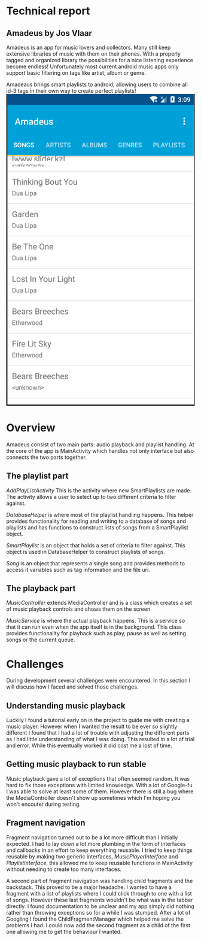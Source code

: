 # Technical report
## Amadeus by Jos Vlaar
Amadeus is an app for music lovers and collectors. Many still keep extensive libraries of music with them on their phones.
With a properly tagged and organized library the possibilities for a nice listening experience become endless! Unfortunately most current android music apps only support basic filtering on tags like artist, album or genre.

Amadeaus brings smart playlists to android, allowing users to combine all id-3 tags in their own way to create perfect playlists!
![Screenshot](doc/screenshot.png "Screenshot")

# Overview
Amadeus consist of two main parts: audio playback and playlist handling.
At the core of the app is MainActivity which handles not only interface but also connects the two
parts together.

## The playlist part
_AddPlayListActivity_ This is the activity where new SmartPlaylists are made. The activity allows
a user to select up to two different criteria to filter against.

_DatabaseHelper_ is where most of the playlist handling happens. This helper provides functionality
for reading and writing to a database of songs and playlists and has functions to construct lists of
songs from a SmartPlaylist object.

_SmartPlaylist_ is an object that holds a set of criteria to filter against. This object is used
in DatabaseHelper to construct playlists of songs.

_Song_ is an object that represents a single song and provides methods to access it variables such
as tag information and the file uri. 

## The playback part
_MusicController_ extends MediaController and is a class which creates a set of music
playback controls and shows them on the screen.

_MusicService_ is where the actual playback happens. This is a service so that it can run even when
the app itself is in the background. This class provides functionality for playback such as play, pause as well
as setting songs or the current queue.

# Challenges
During development several challenges were encountered. In this section I will discuss how I faced and
solved those challenges.
## Understanding music playback
Luckily I found a tutorial early on in the project to guide me with creating a music player. However
when I wanted the result to be ever so slightly different I found that I had a lot of trouble with
adjusting the different parts as I had little understanding of what I was doing. This resulted in a lot
of trial and error. While this eventually worked it did cost me a lost of time.

## Getting music playback to run stable
Music playback gave a lot of exceptions that often seemed random. It was hard to fix those exceptions
with limited knowledge. With a lot of Google-fu I was able to solve at least some of them. However there is
still a bug where the MediaController doesn't show up sometimes which I'm hoping you won't encouter during testing.

## Fragment navigation
Fragment navigation turned out to be a lot more difficult than I initially expected. I had to lay
down a lot more plumbing in the form of interfaces and callbacks in an effort to keep everything reusable.
I tried to keep things reusable by making two generic interfaces, _MusicPlayerInterface_ and _PlaylistInterface_,
this allowed me to keep reusable functions in MainActivity without needing to create too many interfaces.

A second part of fragment navigation was handling child fragments and the backstack. This proved to be
a major headache. I wanted to have a fragment with a list of playlists where I could click through to
 one with a list of songs. However these last fragments wouldn't be what was in the tabbar directly.
 I found documentation to be unclear and my app simply did nothing rather than throwing
exceptions so for a while I was stumped.
After a lot of Googling I found the ChildFragmentManager which helped me solve the problems I had.
I could now add the second fragment as a child of the first one allowing me to get the behaviour I wanted.